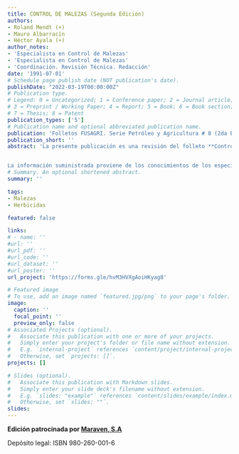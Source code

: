 ```yaml
---
title: CONTROL DE MALEZAS (Segunda Edición)
authors:
- Roland Mendt (+)
- Mauro Albarracín
- Héctor Ayala (+)
author_notes:
- 'Especialista en Control de Malezas'
- 'Especialista en Control de Malezas'
- 'Coordinación. Revisión Técnica. Redacción'
date: '1991-07-01'
# Schedule page publish date (NOT publication's date).
publishDate: "2022-03-19T00:00:00Z"
# Publication type.
# Legend: 0 = Uncategorized; 1 = Conference paper; 2 = Journal article;
# 3 = Preprint / Working Paper; 4 = Report; 5 = Book; 6 = Book section;
# 7 = Thesis; 8 = Patent
publication_types: ['5']
# Publication name and optional abbreviated publication name.
publication: 'Folletos FUSAGRI. Serie Petróleo y Agricultura # 8 (2da Edición)'
publication_short: '' 
abstract: 'La presente publicación es una revisión del folleto **Control Químico de Malezas**, editado en 1961 y en 1968. En esta se explican en forma sencilla, los principales aspectos relacionados con el control de malezas, especialmente mediante los herbicidas. Qué son, cómo actúan, cuánto, dónde y cuándo se deben aplicar estos productos, así como también los procedimientos y precauciones en el uso y manejo de estos. Igualmente, se dan recomendaciones sobre la manera de controlar las hierbas indeseables en diferentes cultivos y en áreas dedicadas a otros fines.


La información suministrada proviene de los conocimientos de los especialistas de **FUSAGRI**, de la consulta bibliográfica, y de los resultados y observaciones acumulados de actividades de investigación, docencia y asistencia técnica sobre el control de las malas hierbas, durante 40 años. Todo ello orientado a incrementar la producción y la productividad de los cultivos y a mejorar las áreas no cultivadas, donde las malezas constituyen un problema.'
# Summary. An optional shortened abstract.
summary: ''

tags:
- Malezas
- Herbicidas

featured: false

links:
# - name: ''
#url: ''
#url_pdf: ''
#url_code: ''
#url_dataset: ''
#url_poster: ''
url_project: 'https://forms.gle/hvM3HVXgAoiHKyag8'

# Featured image
# To use, add an image named `featured.jpg/png` to your page's folder. 
image:
  caption: ''
  focal_point: ''
  preview_only: false
# Associated Projects (optional).
#   Associate this publication with one or more of your projects.
#   Simply enter your project's folder or file name without extension.
#   E.g. `internal-project` references `content/project/internal-project/index.md`.
#   Otherwise, set `projects: []`.
projects: []

# Slides (optional).
#   Associate this publication with Markdown slides.
#   Simply enter your slide deck's filename without extension.
#   E.g. `slides: "example"` references `content/slides/example/index.md`.
#   Otherwise, set `slides: ""`.
slides:
---
```

**Edición patrocinada por [Maraven, S.A](https://es.wikipedia.org/wiki/Maraven)**

Depósito legal: ISBN 980-260-001-6